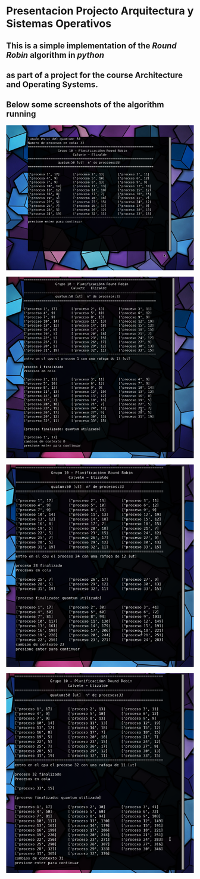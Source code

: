 # Presentacion Projecto Arquitectura y Sistemas Operativos

## This is a simple implementation of the *Round Robin* algorithm in *python*
## as part of a project for the course Architecture and Operating Systems. 
## Below some screenshots of the algorithm running
![image1](./screen_captures/rr1.png)

![image2](./screen_captures/rr2.png)

![image3](./screen_captures/rr3.png)

![image4](./screen_captures/rr4.png)
